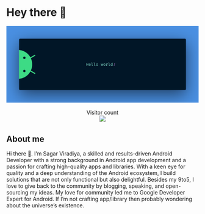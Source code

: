 # Hey there :wave:

<img src="https://raw.githubusercontent.com/ilham3169/ilham3169/master/resources/banner.png" alt="Hello world">

<p align="center"> 
  Visitor count<br>
  <img src="https://profile-counter.glitch.me/ilham3169/count.svg" />
</p>

## About me

Hi there 👋. I’m Sagar Viradiya, a skilled and results-driven Android Developer with a strong background in Android app development and a passion for crafting high-quality apps and libraries. With a keen eye for quality and a deep understanding of the Android ecosystem, I build solutions that are not only functional but also delightful. Besides my 9to5, I love to give back to the community by blogging, speaking, and open-sourcing my ideas. My love for community led me to Google Developer Expert for Android. If I’m not crafting app/library then probably wondering about the universe’s existence.
